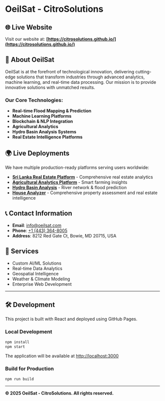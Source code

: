 # OeilSat - CitroSolutions

## 🌐 Live Website

Visit our website at: **[https://citrosolutions.github.io/](https://citrosolutions.github.io/)**

## 🚀 About OeilSat

OeilSat is at the forefront of technological innovation, delivering cutting-edge solutions that transform industries through advanced analytics, machine learning, and real-time data processing. Our mission is to provide innovative solutions with unmatched results.

### Our Core Technologies:

- **Real-time Flood Mapping & Prediction**
- **Machine Learning Platforms**
- **Blockchain & NLP Integration**
- **Agricultural Analytics**
- **Hydro Basin Analysis Systems**
- **Real Estate Intelligence Platforms**

## 🌍 Live Deployments

We have multiple production-ready platforms serving users worldwide:

- **[Sri Lanka Real Estate Platform](https://srilankahome-c2fxacaveme7f3d2.canadaeast-01.azurewebsites.net/)** - Comprehensive real estate analytics
- **[Agricultural Analytics Platform](https://icy-plant-038eed50f.6.azurestaticapps.net/)** - Smart farming insights
- **[Hydro Basin Analysis](https://hydro-basin-frontend-fqchcgd0a4a5esar.canadaeast-01.azurewebsites.net/)** - River network & flood prediction
- **[House Analyzer](https://house-analyzer-platform.azurewebsites.net/)** - Comprehensive property assessment and real estate intelligence

## 📞 Contact Information

- **Email**: [info@oeilsat.com](mailto:info@oeilsat.com)
- **Phone**: [+1 (443) 364-8005](tel:+14433648005)
- **Address**: 8212 Red Gate Ct, Bowie, MD 20715, USA

## 💼 Services

- Custom AI/ML Solutions
- Real-time Data Analytics
- Geospatial Intelligence
- Weather & Climate Modeling
- Enterprise Web Development

---

## 🛠️ Development

This project is built with React and deployed using GitHub Pages.

### Local Development

```bash
npm install
npm start
```

The application will be available at [http://localhost:3000](http://localhost:3000)

### Build for Production

```bash
npm run build
```

---

**© 2025 OeilSat - CitroSolutions. All rights reserved.**
